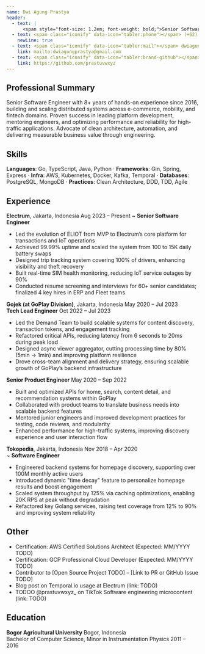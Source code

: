 ```yaml
---
name: Dwi Agung Prastya
header:
  - text: |
      <span style="font-size: 1.2em; font-weight: bold;">Senior Software Engineer</span>
  - text: <span class="iconify" data-icon="tabler:phone"></span> (+62) 812-9316-1768
    newLine: true
  - text: <span class="iconify" data-icon="tabler:mail"></span> dwiagungprastya@gmail.com
    link: mailto:dwiagungprastya@gmail.com
  - text: <span class="iconify" data-icon="tabler:brand-github"></span> prastuvwxyz
    link: https://github.com/prastuvwxyz
---
```


<!-- Important: Replace all template content, especially contact details, with your own information. -->

<!-- Important: When updating your email address, remember to change both the "text" (visible text) and the "link" (underlying hyperlink) fields. -->

## Professional Summary

Senior Software Engineer with 8+ years of hands-on experience since 2016, building and scaling distributed systems across e-commerce, mobility, and fintech domains. Proven success in leading platform development, mentoring engineers, and optimizing performance and reliability for high-traffic applications. Advocate of clean architecture, automation, and delivering measurable business value through engineering.

## Skills

**Languages**: Go, TypeScript, Java, Python · **Frameworks**: Gin, Spring, Express · **Infra**: AWS, Kubernetes, Docker, Kafka, Temporal · **Databases**: PostgreSQL, MongoDB · **Practices**: Clean Architecture, DDD, TDD, Agile

## Experience

**Electrum**, Jakarta, Indonesia <span class="float-right">Aug 2023 – Present</span>
~ **Senior Software Engineer**
- Led the evolution of ELIOT from MVP to Electrum’s core platform for transactions and IoT operations  
- Achieved 99.99% uptime and scaled the system from 100 to 15K daily battery swaps  
- Designed trip tracking system covering 100% of drivers, enhancing visibility and theft recovery  
- Built real-time SIM health monitoring, reducing IoT service outages by 90%  
- Conducted resume screening and interviews for 60+ senior candidates; finalized 4 key hires in ERP and Fleet teams

**Gojek (at GoPlay Division)**, Jakarta, Indonesia <span class="float-right">May 2020 – Jul 2023</span>  
**Tech Lead Engineer** <span class="float-right">Oct 2022 – Jul 2023</span>  
- Led the Demand Team to build scalable systems for content discovery, transaction tokens, and engagement tracking  
- Refactored critical APIs, reducing latency from 6 seconds to 20ms during peak load  
- Designed async viewer aggregator, cutting processing time by 80% (5min → 1min) and improving platform resilience  
- Drove cross-team alignment and delivery strategy, ensuring scalable growth of GoPlay’s backend infrastructure

**Senior Product Engineer** <span class="float-right">May 2020 – Sep 2022</span>  
- Built and optimized APIs for home, search, content detail, and recommendation systems within GoPlay  
- Collaborated with product teams to translate business needs into scalable backend features  
- Mentored junior engineers and improved development practices for testing, code reviews, and modularity  
- Enhanced performance for high-traffic systems, improving discovery experience and user interaction flow

**Tokopedia**, Jakarta, Indonesia <span class="float-right">Nov 2018 – Apr 2020</span>  
~ **Software Engineer**

- Engineered backend systems for homepage discovery, supporting over 100M monthly active users  
- Introduced dynamic "time decay" feature to personalize homepage results and boost engagement  
- Scaled system throughput by 125% via caching optimizations, enabling 20K RPS at peak without degradation  
- Refactored key Golang services, raising test coverage from 12% to 90% and improving system reliability

## Other

- Certification: AWS Certified Solutions Architect (Expected: MM/YYYY TODO)
- Certification: GCP Professional Cloud Developer (Expected: MM/YYYY TODO)
-  Contributor to [Open Source Project TODO] – [Link to PR or GitHub Issue TODO]
- Blog post on Temporal.io usage at Electrum (link: TODO)
- TODOO @prastuvwxyz_ on TikTok Software engineering microcontent (link: TODO)

## Education

**Bogor Agricultural University** <span class="float-right">Bogor, Indonesia</span>  
Bachelor of Computer Science, Minor in Instrumentation Physics <span class="float-right">2011 – 2016</span>
